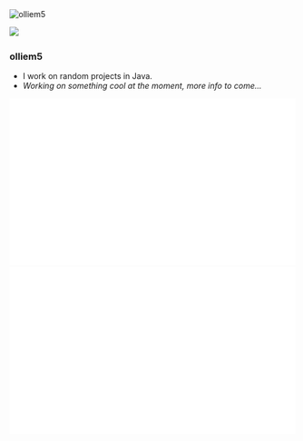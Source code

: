 <h align = "left">
 <img src = "https://komarev.com/ghpvc/?username=olliem5" alt = "olliem5"/>
</h>

![](https://hit.yhype.me/github/profile?user_id=64110522)

### olliem5
 - I work on random projects in Java.
 - *Working on something cool at the moment, more info to come...*
 
![Statistics Overview](https://raw.githubusercontent.com/olliem5/github-stats/master/generated/overview.svg) 
![Languages Overview](https://raw.githubusercontent.com/olliem5/github-stats/master/generated/languages.svg)
